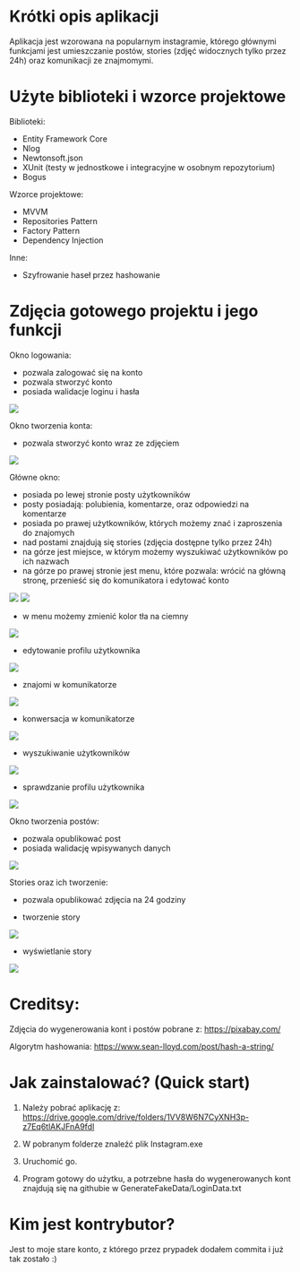 ﻿# Krótki opis aplikacji

Aplikacja jest wzorowana na popularnym instagramie, którego głównymi funkcjami jest umieszczanie postów, stories (zdjęć widocznych tylko przez 24h) oraz komunikacji ze znajmomymi.


# Użyte biblioteki i wzorce projektowe

Biblioteki:
- Entity Framework Core
- Nlog
- Newtonsoft.json
- XUnit (testy w jednostkowe i integracyjne w osobnym repozytorium)
- Bogus

Wzorce projektowe:
- MVVM
- Repositories Pattern
- Factory Pattern
- Dependency Injection

Inne:
- Szyfrowanie haseł przez hashowanie


# Zdjęcia gotowego projektu i jego funkcji

Okno logowania:
- pozwala zalogować się na konto
- pozwala stworzyć konto
- posiada walidacje loginu i hasła

<img src="ReadmePhotos/login.png"/>

Okno tworzenia konta:
- pozwala stworzyć konto wraz ze zdjęciem

<img src="ReadmePhotos/createAccount.png"/>

Główne okno:
- posiada po lewej stronie posty użytkowników
- posty posiadają: polubienia, komentarze, oraz odpowiedzi na komentarze
- posiada po prawej użytkowników, których możemy znać i zaproszenia do znajomych
- nad postami znajdują się stories (zdjęcia dostępne tylko przez 24h)
- na górze jest miejsce, w którym możemy wyszukiwać użytkowników po ich nazwach
- na górze po prawej stronie jest menu, które pozwala: wrócić na główną stronę, przenieść się do komunikatora i edytować konto

<img src="ReadmePhotos/feed.png"/>

<img src="ReadmePhotos/feedDown.png"/>

- w menu możemy zmienić kolor tła na ciemny

<img src="ReadmePhotos/darkModeProfile.png"/>

- edytowanie profilu użytkownika

<img src="ReadmePhotos/editProfile.png"/>

- znajomi w komunikatorze

<img src="ReadmePhotos/friends.png"/>

- konwersacja w komunikatorze

<img src="ReadmePhotos/messenger.png"/>

- wyszukiwanie użytkowników

<img src="ReadmePhotos/searchFriends.png"/>

- sprawdzanie profilu użytkownika

<img src="ReadmePhotos/userProfile.png"/>

Okno tworzenia postów:
- pozwala opublikować post
- posiada walidację wpisywanych danych

<img src="ReadmePhotos/createPost.png"/>

Stories oraz ich tworzenie:
- pozwala opublikować zdjęcia na 24 godziny

- tworzenie story

<img src="ReadmePhotos/createStory.png"/>

- wyświetlanie story

<img src="ReadmePhotos/story.png"/>


# Creditsy:

Zdjęcia do wygenerowania kont i postów pobrane z:
https://pixabay.com/

Algorytm hashowania:
https://www.sean-lloyd.com/post/hash-a-string/


# Jak zainstalować? (Quick start)

1. Należy pobrać aplikację z: https://drive.google.com/drive/folders/1VV8W6N7CyXNH3p-z7Eq6tlAKJFnA9fdI

2. W pobranym folderze znaleźć plik Instagram.exe

3. Uruchomić go.

4. Program gotowy do użytku, a potrzebne hasła do wygenerowanych kont znajdują się na githubie w GenerateFakeData/LoginData.txt


# Kim jest kontrybutor?

Jest to moje stare konto, z którego przez prypadek dodałem commita i już tak zostało :)